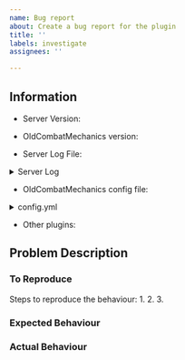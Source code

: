 ```yaml
---
name: Bug report
about: Create a bug report for the plugin
title: ''
labels: investigate
assignees: ''

---
```


<!-- ⚠️ PLEASE READ BEFORE SUBMITTING ⚠️ -->
<!-- 1. Try the latest test version from https://hangar.papermc.io/kernitus/OldCombatMechanics/versions?channel=Snapshot&platform=PAPER first -->
<!-- 2. Complete ALL fields below - incomplete reports will be CLOSED -->
<!-- 3. This is a volunteer project - we have no obligation to help incomplete reports -->
<!-- 4. Have a question? Please use the Question template instead -->

## Information
<!-- Version of the Server, e.g. Spigot 1.14.1 or Paper 1.19.3 -->
* Server Version: 

<!-- EXACT version of OldCombatMechanics, e.g. 1.7.2 or 2.1.1-beta+e2f0369 -->
<!-- DO NOT write "latest", versions change often. Specify the exact version number or commit hash -->
* OldCombatMechanics version: 

<!-- Console log from the server, please paste within the backticks (i.e. ```) -->
<!-- DO NOT use an external service like pastebin, as these expire -->
* Server Log File: 
<details><summary>Server Log</summary>
  
``` console

```
</details>

<!-- OldCombatMechanics config.yml, please paste within the backticks (i.e. ```) -->
<!-- DO NOT use an external service like pastebin, as these expire -->
* OldCombatMechanics config file: 
<details><summary>config.yml</summary>
  
``` yaml

```
</details>

<!-- List of other plugins installed (conflicts are common) -->
* Other plugins:

<!-- If the issue is damage related, please enable debug mode in the config and provide screenshots or log of the output -->

## Problem Description
<!-- A clear and concise description of what the bug is -->

### To Reproduce
<!-- Please enter what you would do in order for the problem to occur --> 
Steps to reproduce the behaviour:
1.
2.
3.

### Expected Behaviour
<!-- What do you think should happen when you perform the above steps? -->

### Actual Behaviour
<!-- What does happen when you perform the above steps? -->

<!-- You may add more details here, e.g. screenshots or videos -->
